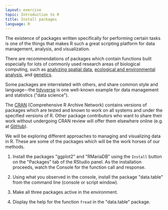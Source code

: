 ```yaml
---
layout: exercise
topic: Introduction to R
title: Install packages
language: R
---
```

The existence of packages written specifically for performing 
certain tasks is one of the things that makes R such a great
scripting platform for data management, analysis, and visualization. 

There are recommendations of packages which contain functions
built especially for lots of commonly used research areas of biological computing, 
such as [analyzing spatial data](https://cran.r-project.org/web/views/Spatial.html), 
[ecological and environmental analysis](https://cran.r-project.org/web/views/Environmetrics.html), 
and [genetics](https://cran.r-project.org/web/views/Genetics.html). 

Some packages are interrelated with others, and share common style
and language--the [tidyverse](https://www.tidyverse.org/) is one well-known example
for data management and statistics ("data science").

The [CRAN](https://cran.r-project.org/web/packages/index.html) (Comprehensive R Archive Network)
contains versions of packages which are tested and known to work on 
all systems and under the specified versions of R. 
Other package contributors who want to share their work without 
undergoing CRAN review will offer them elsewhere online (e.g. at [GitHub](https://github.com)).

We will be exploring different approaches to managing and visualizing 
data in R. These are some of the packages which will be the work horses
of our methods. 

1. Install the packages "ggplot2" and "RMariaDB" using the `Install`
button on the "Packages" tab of the RStudio panel. As the installation
proceeds, watch the Console for the function call and response.

2. Using what you observed in the console, install the package 
"data.table" from the command line (console or script window).

3. Make all three packages active in the environment.

4. Display the help for the function `fread` in the "data.table" package.